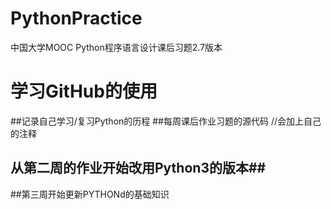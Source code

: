 # PythonPractice
中国大学MOOC Python程序语言设计课后习题2.7版本
# 学习GitHub的使用
##记录自己学习/复习Python的历程
##每周课后作业习题的源代码 //会加上自己的注释
## 从第二周的作业开始改用Python3的版本##
##第三周开始更新PYTHONd的基础知识

